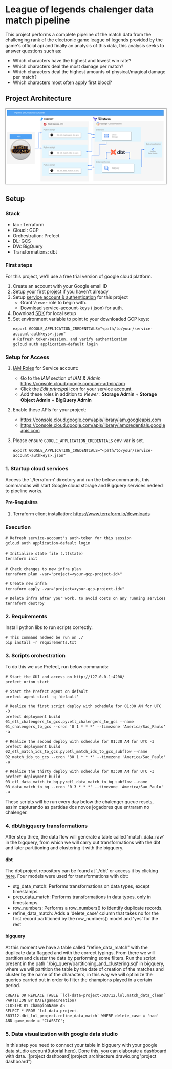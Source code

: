 # League of legends chalenger data match pipeline


This project performs a complete pipeline of the match data from the challenging rank of the electronic game league of legends provided by the game's official api and finally an analysis of this data, this analysis seeks to answer questions such as:

* Which characters have the highest and lowest win rate?  
* Which characters deal the most damage per match?
* Which characters deal the highest amounts of physical/magical damage per match?
* Which characters most often apply first blood?

## Project Architecture
![project architecture](project_architecture.drawio.png)
## Setup
### Stack

* Iac : Terraform
* Cloud : GCP
* Orchestration: Prefect
* DL: GCS
* DW: BigQuery
* Transformations: dbt


### First steps 

For this project, we'll use a free trial version of google cloud platform. 

1. Create an account with your Google email ID 
2. Setup your first [project](https://console.cloud.google.com/) if you haven't already
3. Setup [service account & authentication](https://cloud.google.com/docs/authentication/getting-started) for this project
    * Grant `Viewer` role to begin with.
    * Download service-account-keys (.json) for auth.
4. Download [SDK](https://cloud.google.com/sdk/docs/quickstart) for local setup
5. Set environment variable to point to your downloaded GCP keys:
   ```shell
   export GOOGLE_APPLICATION_CREDENTIALS="<path/to/your/service-account-authkeys>.json"
   # Refresh token/session, and verify authentication
   gcloud auth application-default login
   ```
   
### Setup for Access
 
1. [IAM Roles](https://cloud.google.com/storage/docs/access-control/iam-roles) for Service account:
   * Go to the *IAM* section of *IAM & Admin* https://console.cloud.google.com/iam-admin/iam
   * Click the *Edit principal* icon for your service account.
   * Add these roles in addition to *Viewer* : **Storage Admin** + **Storage Object Admin** + **BigQuery Admin**
   
2. Enable these APIs for your project:
   * https://console.cloud.google.com/apis/library/iam.googleapis.com
   * https://console.cloud.google.com/apis/library/iamcredentials.googleapis.com
   
3. Please ensure `GOOGLE_APPLICATION_CREDENTIALS` env-var is set.
   ```shell
   export GOOGLE_APPLICATION_CREDENTIALS="<path/to/your/service-account-authkeys>.json"
   ```


### 1. Startup cloud services

Access the './terraform' directory and run the below commands, this commandas will start Google cloud storage and Bigquery services nedeed to pipeline works.
 #### Pre-Requisites
1. Terraform client installation: https://www.terraform.io/downloads
### Execution

```shell
# Refresh service-account's auth-token for this session
gcloud auth application-default login

# Initialize state file (.tfstate)
terraform init

# Check changes to new infra plan
terraform plan -var="project=<your-gcp-project-id>"
```

```shell
# Create new infra
terraform apply -var="project=<your-gcp-project-id>"
```

```shell
# Delete infra after your work, to avoid costs on any running services
terraform destroy
```

### 2. Requirements

Install python libs to run scripts correctly.

```shell
# This command nedeed be run on ./
pip install -r requirements.txt
```

### 3. Scripts orchestration

To do this we use Prefect, run below commands:
```shell
# Start the GUI and access on http://127.0.0.1:4200/
prefect orion start
```
```shell
# Start the Prefect agent on default
prefect agent start -q 'default'
```
```shell
# Realize the first script deploy with schedule for 01:00 AM for UTC -3
prefect deployment build 01_etl_chalengers_to_gcs.py:etl_chalengers_to_gcs --name 01_chalengers_to_gcs --cron '0 1 * * *' --timezone 'America/Sao_Paulo' -a
```
```shell
# Realize the second deploy with schedule for 01:30 AM for UTC -3
prefect deployment build 02_etl_match_ids_to_gcs.py:etl_match_ids_to_gcs_subflow --name 02_match_ids_to_gcs --cron '30 1 * * *' --timezone 'America/Sao_Paulo' -a
```
```shell
# Realize the thirty deploy with schedule for 03:00 AM for UTC -3
prefect deployment build 03_etl_data_match_to_bq.py:etl_data_match_to_bq_subflow --name 03_data_match_to_bq --cron '0 3 * * *' --timezone 'America/Sao_Paulo' -a
```
These scripts will be run every day below the chalenger queue resets, assim capturando as partidas dos novos jogadores que entraram no chalenger.

### 4. dbt/bigquery transformations
After step three, the data flow will generate a table called 'match_data_raw' in the bigquery, from which we will carry out transformations with the dbt and later partitioning and clustering it with the bigquery.
 #### dbt
The dbt project repository can be found at './dbt' or access it by clicking [here](./dbt/).
 Four models were used for transformations with dbt:
 * stg_data_match: Performs transformations on data types, except timestamps.
 * prep_data_match: Performs transformations in data types, only in timestamps.
 * row_numbers: Performs a row_numbers() to identify duplicate records.
 * refine_data_match: Adds a 'delete_case' column that takes no for the first record partitioned by the row_numbers() model and 'yes' for the rest

#### bigquery
At this moment we have a table called "refine_data_match" with the duplicate data flagged and with the correct typings. From there we will partition and cluster the data by performing some filters.
Run the script present in the path './big_query/partitioning_and_clustering.sql' in bigquery, where we will partition the table by the date of creation of the matches and cluster by the name of the characters, in this way we will optimize the queries carried out in order to filter the champions played in a certain period.
```shell
CREATE OR REPLACE TABLE `lol-data-project-383712.lol.match_data_clean`
PARTITION BY DATE(gameCreation)
CLUSTER BY championName AS
SELECT * FROM `lol-data-project-383712.dbt_lol_project.refine_data_match` WHERE delete_case = 'nao' AND game_mode = 'CLASSIC';
```
### 5. Data visualization with google data studio
In this step you need to connect your table in bigquery with your google data studio account(tutorial [here](https://support.google.com/looker-studio/answer/6295968?hl=en#zippy=%2Cin-this-article)).
Done this, you can elaborate a dashboard with data.
![project dashboard](project_architecture.drawio.png"project dashboard")







